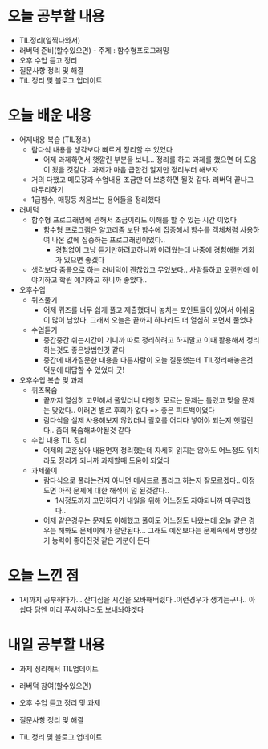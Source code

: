 # 오늘 공부할 내용

- TIL정리(일찍나와서)
- 러버덕 준비(할수있으면) - 주제 : 함수형프로그래밍
- 오후 수업 듣고 정리
- 질문사항 정리 및 해결
- TiL 정리 및 블로그 업데이트

# 오늘 배운 내용

- 어제내용 복습 (TIL정리)
  - 람다식 내용을 생각보다 빠르게 정리할 수 있었다
    - 어제 과제하면서 햇깔린 부분을 보니... 정리를 하고 과제를 했으면 더 도움이 됬을 것같다.. 과제가 마음 급한건 알지만 정리부터 해보자 
  - 거의 다했고 메모장과 수업내용 조금만 더 보충하면 될것 같다. 러버덕 끝나고 마무리하기
  - 1급함수, 매핑등 처음보는 용어들을 정리했다
- 러버덕
  - 함수형 프로그래밍에 관해서 조금이라도 이해를 할 수 있는 시간 이었다
    - 함수형 프로그램은 알고리즘 보단 함수에 집중해서 함수를 객체처럼 사용하여 나온 값에 집중하는 프로그래밍이었다..
      - 경험없이 그냥 듣기만하려고하니까 어려웠는데 나중에 경험해볼 기회가 있으면 좋겠다
  - 생각보다 줌콜으로 하는 러버덕이 괜찮았고 무었보다.. 사람들하고 오랜만에 이야기하고 학원 얘기하고 하니까 좋았다..
- 오후수업
  - 퀴즈풀기
    - 어제 퀴즈를 너무 쉽게 풀고 제출했더니 놓치는 포인트들이 있어서 아쉬움이 많이 남았다. 그래서 오늘은 끝까지 하나라도 더 열심히 보면서 풀었다
  - 수업듣기
    - 중간중간 쉬는시간이 기니까 따로 정리하려고 하지말고 이때 활용해서 정리하는것도 좋은방법인것 같다
    - 중간에 내가질문한 내용을 다른사람이 오늘 질문했는데 TIL정리해놓은것 덕분에 대답할 수 있었다 굿!
- 오후수업 복습 및 과제
  - 퀴즈복습
    - 끝까지 열심히 고민해서 풀었더니 다행히 모르는 문제는 틀렸고 맞을 문제는 맞았다.. 이러면 별로 후회가 없다 => 좋은 피드백이었다
    - 람다식을 실제 사용해보지 않았더니 괄호를 어디다 넣어야 되는지 햇깔린다.. 좀더 복습해봐야될것 같다
  - 수업 내용 TIL 정리
    - 어제의 교훈삼아 내용먼저 정리했는데 자세히 읽지는 않아도 어느정도 위치라도 정리가 되니까 과제할때 도움이 되었다
  - 과제풀이
    - 람다식으로 풀라는건지 아니면 메서드로 풀라고 하는지 잘모르겠다.. 이정도면 아직 문제에 대한 해석이 덜 된것같다..
      - 1시정도까지 고민하다가 내일을 위해 어느정도 자야되니까 마무리했다..
    - 어제 같은경우는 문제도 이해했고 풀이도 어느정도 나왔는데 오늘 같은 경우는 해봐도 문제이해가 잘안된다... 그래도 예전보다는 문제속에서 방향찾기 능력이 좋아진것 같은 기분이 든다

# 오늘 느낀 점

- 1시까지 공부하다가... 잔디심을 시간을 오바해버렸다..이런경우가 생기는구나.. 아쉽다 담엔 미리 푸시하나라도 보내놔야겟다

# 내일 공부할 내용

- 과제 정리해서 TIL업데이트

- 러버덕 참여(할수있으면)

- 오후 수업 듣고 정리 및 과제

- 질문사항 정리 및 해결

- TiL 정리 및 블로그 업데이트

  























































